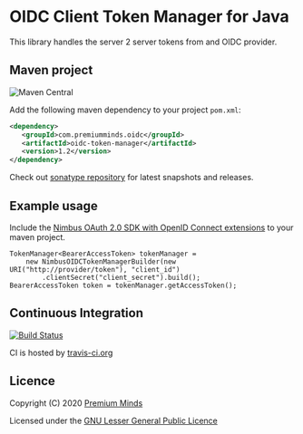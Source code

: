 # OIDC Client Token Manager for Java

This library handles the server 2 server tokens from and OIDC provider.

## Maven project
![Maven Central](https://img.shields.io/maven-central/v/com.premiumminds.oidc/oidc-token-manager)

Add the following maven dependency to your project `pom.xml`:

```xml
<dependency>
   <groupId>com.premiumminds.oidc</groupId>
   <artifactId>oidc-token-manager</artifactId>
   <version>1.2</version>
</dependency>
```
Check out [sonatype repository](https://oss.sonatype.org/index.html#nexus-search;quick~oidc-token-manager) for latest snapshots and releases.

## Example usage

Include the [Nimbus OAuth 2.0 SDK with OpenID Connect extensions](https://search.maven.org/search?q=a:oauth2-oidc-sdk) to your maven project.

    TokenManager<BearerAccessToken> tokenManager = 
        new NimbusOIDCTokenManagerBuilder(new URI("http://provider/token"), "client_id")
            .clientSecret("client_secret").build();
    BearerAccessToken token = tokenManager.getAccessToken();

## Continuous Integration

[![Build Status](https://travis-ci.org/premium-minds/oidc-token-manager-java.png?branch=master)](https://travis-ci.org/premium-minds/oidc-token-manager-java)

CI is hosted by [travis-ci.org](https://travis-ci.org/)

## Licence

Copyright (C) 2020 [Premium Minds](https://www.premium-minds.com/)

Licensed under the [GNU Lesser General Public Licence](https://www.gnu.org/licenses/lgpl.html)
